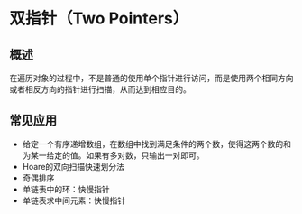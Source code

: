 # 双指针（Two Pointers）

## 概述
在遍历对象的过程中，不是普通的使用单个指针进行访问，而是使用两个相同方向或者相反方向的指针进行扫描，从而达到相应目的。

## 常见应用
* 给定一个有序递增数组，在数组中找到满足条件的两个数，使得这两个数的和为某一给定的值。如果有多对数，只输出一对即可。
* Hoare的双向扫描快速划分法
* 奇偶排序
* 单链表中的环：快慢指针
* 单链表求中间元素：快慢指针


